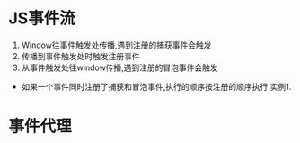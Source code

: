 # JS事件流
1. Window往事件触发处传播,遇到注册的捕获事件会触发
2. 传播到事件触发处时触发注册事件
3. 从事件触发处往window传播,遇到注册的冒泡事件会触发

* 如果一个事件同时注册了捕获和冒泡事件,执行的顺序按注册的顺序执行  实例1.


# 事件代理